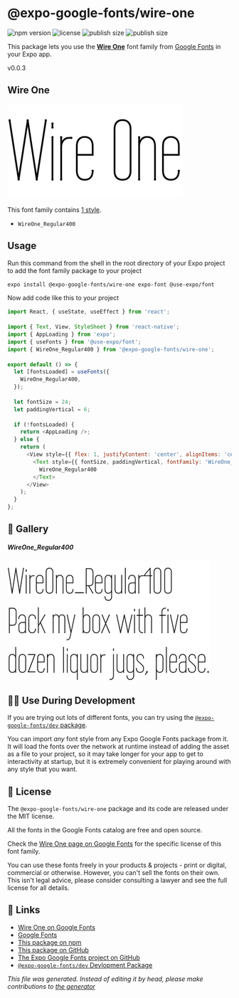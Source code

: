 # @expo-google-fonts/wire-one

![npm version](https://flat.badgen.net/npm/v/@expo-google-fonts/wire-one)
![license](https://flat.badgen.net/github/license/expo/google-fonts)
![publish size](https://flat.badgen.net/packagephobia/install/@expo-google-fonts/wire-one)
![publish size](https://flat.badgen.net/packagephobia/publish/@expo-google-fonts/wire-one)

This package lets you use the [**Wire One**](https://fonts.google.com/specimen/Wire+One) font family from [Google Fonts](https://fonts.google.com/) in your Expo app.

v0.0.3

## Wire One

![Wire One](./font-family.png)

This font family contains [1 style](#gallery).

- `WireOne_Regular400`

## Usage

Run this command from the shell in the root directory of your Expo project to add the font family package to your project
```sh
expo install @expo-google-fonts/wire-one expo-font @use-expo/font
```

Now add code like this to your project
```js
import React, { useState, useEffect } from 'react';

import { Text, View, StyleSheet } from 'react-native';
import { AppLoading } from 'expo';
import { useFonts } from '@use-expo/font';
import { WireOne_Regular400 } from '@expo-google-fonts/wire-one';

export default () => {
  let [fontsLoaded] = useFonts({
    WireOne_Regular400,
  });

  let fontSize = 24;
  let paddingVertical = 6;

  if (!fontsLoaded) {
    return <AppLoading />;
  } else {
    return (
      <View style={{ flex: 1, justifyContent: 'center', alignItems: 'center' }}>
        <Text style={{ fontSize, paddingVertical, fontFamily: 'WireOne_Regular400' }}>
          WireOne_Regular400
        </Text>
      </View>
    );
  }
};

```

## 🔡 Gallery

##### WireOne_Regular400
![WireOne_Regular400](./6d9ba7749b319a53d24a41f6cbfd1b376305caee6bb226d4fb76fa6c9ccb2737.ttf.png)


## 👩‍💻 Use During Development

If you are trying out lots of different fonts, you can try using the [`@expo-google-fonts/dev` package](https://github.com/expo/google-fonts/tree/master/font-packages/dev#readme).

You can import *any* font style from any Expo Google Fonts package from it. It will load the fonts
over the network at runtime instead of adding the asset as a file to your project, so it may take longer
for your app to get to interactivity at startup, but it is extremely convenient
for playing around with any style that you want.

## 📖 License

The `@expo-google-fonts/wire-one` package and its code are released under the MIT license.

All the fonts in the Google Fonts catalog are free and open source.

Check the [Wire One page on Google Fonts](https://fonts.google.com/specimen/Wire+One) for the specific license of this font family.

You can use these fonts freely in your products & projects - print or digital, commercial or otherwise. However, you can't sell the fonts on their own. This isn't legal advice, please consider consulting a lawyer and see the full license for all details.

## 🔗 Links

- [Wire One on Google Fonts](https://fonts.google.com/specimen/Wire+One)
- [Google Fonts](https://fonts.google.com/)
- [This package on npm](https://www.npmjs.com/package/@expo-google-fonts/wire-one)
- [This package on GitHub](https://github.com/expo/google-fonts/tree/master/font-packages/wire-one)
- [The Expo Google Fonts project on GitHub](https://github.com/expo/google-fonts)
- [`@expo-google-fonts/dev` Devlopment Package](https://github.com/expo/google-fonts/tree/master/font-packages/dev)


*This file was generated. Instead of editing it by head, please make contributions to [the generator](https://github.com/expo/google-fonts/tree/master/packages/generator)*
